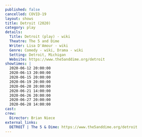 ```yaml
---
published: false
cancelled: COVID-19
layout: shows
title: Detroit (2020)
category: play
details:
  Title: Detroit (play) - wiki
  Theatre: The 5 and Dime
  Writer: Lisa D'Amour - wiki
  Genre: Comedy - wiki, Drama - wiki
  Setting: Detroit, Michigan
  Website: https://www.the5anddime.org/detroit
showtimes: |
  2020-06-12 20:00:00
  2020-06-13 20:00:00
  2020-06-15 20:00:00
  2020-06-19 20:00:00
  2020-06-20 20:00:00
  2020-06-21 14:00:00
  2020-06-26 20:00:00
  2020-06-27 20:00:00
  2020-06-28 14:00:00
cast:
crew:
  Director: Brian Niece
external_links:
  DETROIT | The 5 & Dime: https://www.the5anddime.org/detroit
---
```

